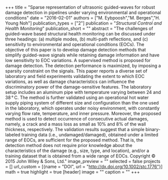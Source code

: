 +++
title = "Sparse representation of ultrasonic guided-waves for robust damage detection in pipelines under varying environmental and operational conditions"
date = "2016-02-01"
authors = ["M. Eybpoosh","M. Berges","H. Young Noh"]
publication_types = ["2"]
publication = "_Structural Control and Health Monitoring_"
publication_short = ""
abstract = "The challenges of guided-wave based structural health monitoring can be discussed under three headings: (a) multiple modes, (b) multi-path reflections, and (c) sensitivity to environmental and operational conditions (EOCs). The objective of this paper is to develop damage detection methods that simplify guided-wave signals while retaining damage information and have low sensitivity to EOC variations. A supervised method is proposed for damage detection. The detection performance is maximized, by imposing a sparsity constraint on the signals. This paper reports a diverse set of laboratory and field experiments validating the extent to which EOC variations, as well as damage characteristics can influence the discriminatory power of the damage-sensitive features. The laboratory setup includes an aluminum pipe with temperature varying between 24 and 38 ° C. The method is further validated using an operational hot water supply piping system of different size and configuration than the one used in the laboratory, which operates under noisy environment, with constantly varying flow rate, temperature, and inner pressure. Moreover, the proposed method is used to detect occurrence of consecutive actual damages, namely, a crack and a mass loss as small as 10% and 8% of the wall thickness, respectively. The validation results suggest that a simple binary-labeled training data (i.e., undamaged/damaged), obtained under a limited range of EOCs, are sufficient for the proposed method. That is, the detection method does not require prior knowledge about the characteristics of the damage (e.g., size, type, and location), and/or a training dataset that is obtained from a wide range of EOCs. Copyright © 2015 John Wiley & Sons, Ltd."
image_preview = ""
selected = false
projects = []
url_custom = [{name = "DOI", url = "http://dx.doi.org/10.1002/stc.1776"}]
math = true
highlight = true
[header]
image = ""
caption = ""
+++

